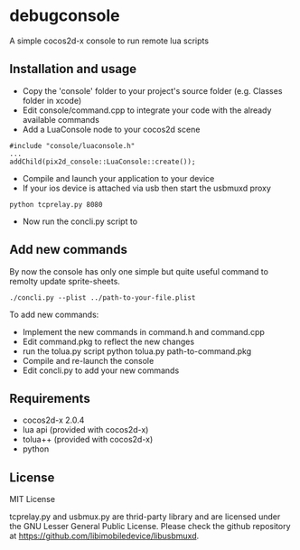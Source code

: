 debugconsole
============

A simple cocos2d-x console to run remote lua scripts

## Installation and usage
* Copy the 'console' folder to your project's source folder (e.g. Classes folder in xcode)
* Edit console/command.cpp to integrate your code with the already available commands
* Add a LuaConsole node to your cocos2d scene

```
#include "console/luaconsole.h"
...
addChild(pix2d_console::LuaConsole::create());
```

* Compile and launch your application to your device
* If your ios device is attached via usb then start the usbmuxd proxy

```
python tcprelay.py 8080
```

* Now run the concli.py script to 

## Add new commands
By now the console has only one simple but quite useful command to remolty update sprite-sheets.

```
./concli.py --plist ../path-to-your-file.plist
```
To add new commands:
* Implement the new commands in command.h and command.cpp
* Edit command.pkg to reflect the new changes
* run the tolua.py script
    python tolua.py path-to-command.pkg
* Compile and re-launch the console
* Edit concli.py to add your new commands

## Requirements

* cocos2d-x 2.0.4
* lua api (provided with cocos2d-x)
* tolua++ (provided with cocos2d-x)
* python

## License

MIT License

tcprelay.py and usbmux.py are thrid-party library and are licensed under the GNU Lesser General Public
License. Please check the github repository at https://github.com/libimobiledevice/libusbmuxd.
